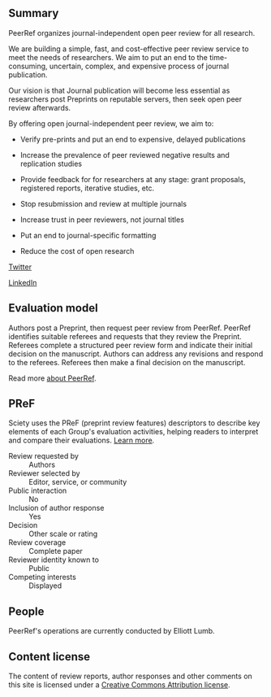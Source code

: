 ## Summary

PeerRef organizes journal-independent open peer review for all research. 

We are building a simple, fast, and cost-effective peer review service to meet the needs of researchers. We aim to put an end to the time-consuming, uncertain, complex, and expensive process of journal publication. 

Our vision is that Journal publication will become less essential as researchers post Preprints on reputable servers, then seek open peer review afterwards.  

By offering open journal-independent peer review, we aim to: 

- Verify pre-prints and put an end to expensive, delayed publications

- Increase the prevalence of peer reviewed negative results and replication studies 

- Provide feedback for for researchers at any stage: grant proposals, registered reports, iterative studies, etc. 

- Stop resubmission and review at multiple journals

- Increase trust in peer reviewers, not journal titles 

- Put an end to journal-specific formatting 

- Reduce the cost of open research

[Twitter](https://twitter.com/PeerRef_)

[LinkedIn](https://www.linkedin.com/company/79964585/admin/)

## Evaluation model

Authors post a Preprint, then request peer review from PeerRef. PeerRef identifies suitable referees and requests that they review the Preprint. Referees complete a structured peer review form and indicate their initial decision on the manuscript. Authors can address any revisions and respond to the referees. Referees then make a final decision on the manuscript.

Read more [about PeerRef](https://www.peerref.com/how-it-works).

## PReF

Sciety uses the PReF (preprint review features) descriptors to describe key elements of each Group's evaluation activities, helping readers to interpret and compare their evaluations.
[Learn more](https://asapbio.org/developing-a-taxonomy-to-describe-preprint-review-processes).

<dl class="group-page-pref">
    <dt>Review requested by</dt>
    <dd>Authors</dd>
    <dt>Reviewer selected by</dt>
    <dd>Editor, service, or community</dd>
    <dt>Public interaction</dt>
    <dd>No</dd>
    <dt>Inclusion of author response</dt>
    <dd>Yes</dd>
    <dt>Decision</dt>
    <dd>Other scale or rating</dd>
    <dt>Review coverage</dt>
    <dd>Complete paper</dd>
    <dt>Reviewer identity known to</dt>
    <dd>Public</dd>
    <dt>Competing interests</dt>
    <dd>Displayed</dd>
</dl>

## People

PeerRef's operations are currently conducted by Elliott Lumb.

## Content license

The content of review reports, author responses and other comments on this site is licensed under a [Creative Commons Attribution license](https://creativecommons.org/licenses/by/4.0/).
